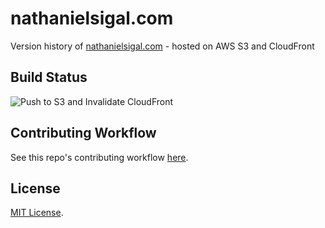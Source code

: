 # nathanielsigal.com

Version history of [nathanielsigal.com](https://nathanielsigal.com) - hosted on AWS S3 and CloudFront

## Build Status

![Push to S3 and Invalidate CloudFront](https://github.com/lucascantor/nathanielsigal.com/workflows/Push%20to%20S3%20and%20Invalidate%20CloudFront/badge.svg?branch=master)

## Contributing Workflow

See this repo's contributing workflow [here](./contributing.md).

## License

[MIT License](./LICENSE).
